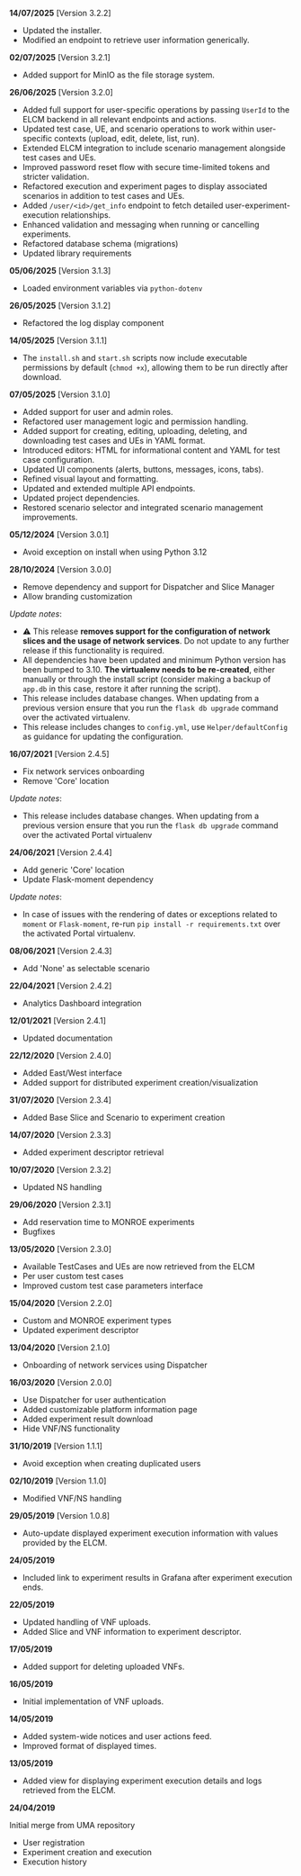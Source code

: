 **14/07/2025** [Version 3.2.2]

- Updated the installer.
- Modified an endpoint to retrieve user information generically.

**02/07/2025** [Version 3.2.1]

 - Added support for MinIO as the file storage system.

**26/06/2025** [Version 3.2.0]

 - Added full support for user-specific operations by passing `UserId` to the ELCM backend in all relevant endpoints and actions.
 - Updated test case, UE, and scenario operations to work within user-specific contexts (upload, edit, delete, list, run).
 - Extended ELCM integration to include scenario management alongside test cases and UEs.
 - Improved password reset flow with secure time-limited tokens and stricter validation.
 - Refactored execution and experiment pages to display associated scenarios in addition to test cases and UEs.
 - Added `/user/<id>/get_info` endpoint to fetch detailed user-experiment-execution relationships.
 - Enhanced validation and messaging when running or cancelling experiments.
 - Refactored database schema (migrations)
 - Updated library requirements

**05/06/2025** [Version 3.1.3]  

 - Loaded environment variables via `python-dotenv`

**26/05/2025** [Version 3.1.2]  

 - Refactored the log display component

**14/05/2025** [Version 3.1.1]  

 - The `install.sh` and `start.sh` scripts now include executable permissions by default (`chmod +x`), allowing them to be run directly after download.

**07/05/2025** [Version 3.1.0]

 - Added support for user and admin roles.
 - Refactored user management logic and permission handling.
 - Added support for creating, editing, uploading, deleting, and downloading test cases and UEs in YAML format.
 - Introduced editors: HTML for informational content and YAML for test case configuration.
 - Updated UI components (alerts, buttons, messages, icons, tabs).
 - Refined visual layout and formatting.
 - Updated and extended multiple API endpoints.
 - Updated project dependencies.
 - Restored scenario selector and integrated scenario management improvements.

**05/12/2024** [Version 3.0.1]

 - Avoid exception on install when using Python 3.12

**28/10/2024** [Version 3.0.0]

 - Remove dependency and support for Dispatcher and Slice Manager
 - Allow branding customization

*Update notes*:
 - ⚠ This release **removes support for the configuration of network slices and the usage of network services**. Do not
   update to any further release if this functionality is required.
 - All dependencies have been updated and minimum Python version has been bumped to 3.10. **The virtualenv needs to be
   re-created**, either manually or through the install script (consider making a backup of `app.db` in this case,
   restore it after running the script).
 - This release includes database changes. When updating from a previous version ensure that you
   run the `flask db upgrade` command over the activated virtualenv.
 - This release includes changes to `config.yml`, use `Helper/defaultConfig` as guidance for updating the configuration.

**16/07/2021** [Version 2.4.5]

 - Fix network services onboarding
 - Remove 'Core' location

*Update notes*:
- This release includes database changes. When updating from a previous version ensure that you
run the `flask db upgrade` command over the activated Portal virtualenv

**24/06/2021** [Version 2.4.4]

 - Add generic 'Core' location
 - Update Flask-moment dependency

*Update notes*:
- In case of issues with the rendering of dates or exceptions related to `moment` or `Flask-moment`,
re-run `pip install -r requirements.txt` over the activated Portal virtualenv.

**08/06/2021** [Version 2.4.3]

 - Add 'None' as selectable scenario

**22/04/2021** [Version 2.4.2]

 - Analytics Dashboard integration

**12/01/2021** [Version 2.4.1]

 - Updated documentation

**22/12/2020** [Version 2.4.0]

 - Added East/West interface
 - Added support for distributed experiment creation/visualization

**31/07/2020** [Version 2.3.4]

 - Added Base Slice and Scenario to experiment creation

**14/07/2020** [Version 2.3.3]

 - Added experiment descriptor retrieval

**10/07/2020** [Version 2.3.2]

 - Updated NS handling

**29/06/2020** [Version 2.3.1]

 - Add reservation time to MONROE experiments
 - Bugfixes

**13/05/2020** [Version 2.3.0]

 - Available TestCases and UEs are now retrieved from the ELCM
 - Per user custom test cases
 - Improved custom test case parameters interface

**15/04/2020** [Version 2.2.0]

 - Custom and MONROE experiment types
 - Updated experiment descriptor

**13/04/2020** [Version 2.1.0]

 - Onboarding of network services using Dispatcher

**16/03/2020** [Version 2.0.0]

 - Use Dispatcher for user authentication
 - Added customizable platform information page
 - Added experiment result download
 - Hide VNF/NS functionality

**31/10/2019** [Version 1.1.1]

 - Avoid exception when creating duplicated users

**02/10/2019** [Version 1.1.0]

 - Modified VNF/NS handling

**29/05/2019** [Version 1.0.8]

 - Auto-update displayed experiment execution information with values provided by the ELCM.

**24/05/2019**

 - Included link to experiment results in Grafana after experiment execution ends.

**22/05/2019**

 - Updated handling of VNF uploads.
 - Added Slice and VNF information to experiment descriptor.

**17/05/2019**

 - Added support for deleting uploaded VNFs.

**16/05/2019**

 - Initial implementation of VNF uploads.

**14/05/2019**

 - Added system-wide notices and user actions feed.
 - Improved format of displayed times.

**13/05/2019**

 - Added view for displaying experiment execution details and logs retrieved from the ELCM.

**24/04/2019**

Initial merge from UMA repository

 - User registration
 - Experiment creation and execution
 - Execution history
